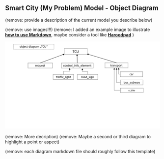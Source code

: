 ## Smart City (My Problem) Model - Object Diagram

(remove: provide a description of the current model you describe below)

(remove: use images!!!)
(remove: I added an example image to illustrate [**how to use Markdown**](https://guides.github.com/features/mastering-markdown/), maybe consider a tool like [**Haroodpad**](http://pad.haroopress.com/user.html) )

![Object Diagram](../images/object_diagram_TCU.png)

(remove: More decription)
(remove: Maybe a second or third diagram to highlight a point or aspect)

(remove: each diagram markdown file should roughly follow this template)
